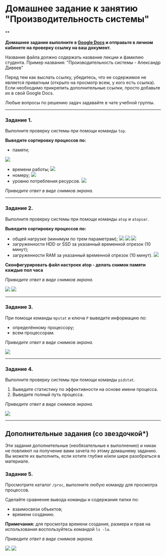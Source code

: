 # Домашнее задание к занятию "Производительность системы"

**

**Домашнее задание выполните в [Google Docs](https://docs.google.com/) и отправьте в личном кабинете на проверку ссылку на ваш документ.**

Название файла должно содержать название лекции и фамилию студента. Пример названия: "Производительность системы - Александр Дивеев"

Перед тем как выслать ссылку, убедитесь, что ее содержимое не является приватным (открыто на просмотр всем, у кого есть ссылка). Если необходимо прикрепить дополнительные ссылки, просто добавьте их в свой Google Docs.

Любые вопросы по решению задач задавайте в чате учебной группы.

------

### Задание 1.

Выполните проверку системы при помощи команды `top`.

**Выведите сортировку процессов по:**

- памяти;

![](images/3-05/1-1.png)
- времени работы;
![](images/3-05/1-2.png)
- номеру;
![](images/3-05/1-3.png)
- уровню потребления ресурсов.
![](images/3-05/1-4.png)

*Приведите ответ в виде снимков экрана.*

------

### Задание 2.

Выполните проверку системы при помощи команды `atop` и `atopsar`.

**Выведите сортировку процессов по:**

- общей нагрузке (минимум по трем параметрам);
![](images/3-05/2-1.png)
![](images/3-05/2-2.png)
![](images/3-05/2-3.png)
- загруженности HDD or SSD за указанный временной отрезок (10 минут);
- загруженности RAM за указанный временной отрезок (10 минут).
![](images/3-05/2-4.png)

**Сконфигурировать файл настроек atop - делать снимок памяти каждые пол часа**

*Приведите ответ в виде снимков экрана.*

![](images/3-05/2-5.png)
![](images/3-05/2-6.png)

------

### Задание 3.

При помощи команды `mpstat` и ключа `P` выведите информацию по:

- определённому процессору;
- всем процессорам.

*Приведите ответ в виде снимков экрана.*

![](images/3-05/3.png)

------

### Задание 4.

Выполните проверку системы при помощи команды `pidstat`.

1. Выведите статистику по эффективности на основе имени процесса.
2. Выведите полный путь процесса.

*Приведите ответ в виде снимков экрана.*

![](images/3-05/4.png)

---

## Дополнительные задания (со звездочкой*)
Эти задания дополнительные (необязательные к выполнению) и никак не повлияют на получение вами зачета по этому домашнему заданию. Вы можете их выполнить, если хотите глубже и/или шире разобраться в материале.

### Задание 5.

Просмотрите каталог `/proc`, выполните любую команду для просмотра процессов.

Сделайте сравнение вывода команды и содержания папки по:

- взаимосвязи объектов;
- времени созданию.

**Примечания:**
для просмотра времени создания, размера и прав на использования воспользуйтесь командой `ls -la`.

*Приведите ответ в виде снимков экрана.*

![](images/3-05/5-1.png)
![](images/3-05/5-2.png)
